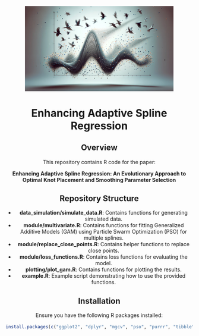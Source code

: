 <div align="center">
  <img src="pso_header.png" width="400"/>


# Enhancing Adaptive Spline Regression

## Overview

This repository contains R code for the paper:

**Enhancing Adaptive Spline Regression: An Evolutionary Approach to Optimal Knot Placement and Smoothing Parameter Selection**


## Repository Structure

- **data_simulation/simulate_data.R**: Contains functions for generating simulated data.
- **module/multivariate.R**: Contains functions for fitting Generalized Additive Models (GAM) using Particle Swarm Optimization (PSO) for multiple splines.
- **module/replace_close_points.R**: Contains helper functions to replace close points.
- **module/loss_functions.R**: Contains loss functions for evaluating the model.
- **plotting/plot_gam.R**: Contains functions for plotting the results.
- **example.R**: Example script demonstrating how to use the provided functions.

## Installation

Ensure you have the following R packages installed:

```R
install.packages(c("ggplot2", "dplyr", "mgcv", "pso", "purrr", "tibble", "gridExtra"))
